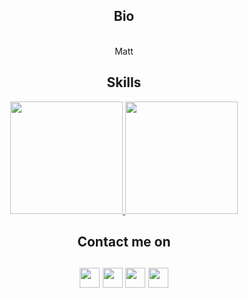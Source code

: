 <html>
   <body>
      <h2 align="center">Bio</h2>
      <p align="center">
         <br> Matt
        <br>
      </p>
      <h2 align="center">Skills</h2>
      <dl align="center">
         <a href="https://github.com/marufnurmuhammad/">
           <img height="180em" src="https://github-readme-stats.vercel.app/api?username=marufnurmuhammad&theme=buefy&show_icons=true" />
           <img height="180em" src="https://github-readme-stats.vercel.app/api/top-langs/?username=marufnurmuhamamd&theme=buefy&layout=compact" />
         </a>
      </dl>
      <h2 align="center">Contact me on</h2>
      <h2 align="center">
<!--          <a href="https://twitter.com/ricoyogapradana"> -->
         <img src="https://github.com/gauravghongde/social-icons/blob/master/PNG/Black/Twitter_black.png" width="32" height="32"/>
         </a>
<!--          <a href="https://www.linkedin.com/in/gauravghongde">
         <img src="https://github.com/gauravghongde/social-icons/blob/master/PNG/Black/LinkedIN_black.png" width="32" height="32"/>
         </a> -->
<!--          <a href="https://www.instagram.com/ricoyogaprdna"> -->
         <img src="https://github.com/gauravghongde/social-icons/blob/master/PNG/Black/Instagram_black.png" width="32" height="32"/>
         </a>
<!--          <a href="https://www.behance.net/gauravghongde">
         <img src="https://github.com/gauravghongde/social-icons/blob/master/PNG/Black/Behance_black.png" width="32" height="32"/>
         </a> -->
<!--          <a href="mailto:ricoyogapradana@gmail.com"> -->
         <img src="https://github.com/gauravghongde/social-icons/blob/master/PNG/Black/Gmail_black.png" width="32" height="32"/>
         </a>
<!--          <a href="https://telegram.me/ricoyogapradana"> -->
         <img src="https://github.com/gauravghongde/social-icons/blob/master/PNG/Black/Telegram_black.png" width="32" height="32"/>
         </a>
<!--          <a href="https://discord.gg/2RHSUwy">
         <img src="https://github.com/gauravghongde/social-icons/blob/master/PNG/Black/Discord_black.png" width="32" height="32"/>
         </a> -->
<!--          <a href="https://play.google.com/store/apps/dev?id=7300960281868524728">
         <img src="https://github.com/gauravghongde/social-icons/blob/master/PNG/Black/GooglePlay_black.png" width="32" height="32"/>
         </a> -->
      </h2>
<!--       <details align="center">
         <summary><b>More About Me</b><br></summary>
            <div>
               <b>
                  <h3>My Stats</h3>
                  <a href="https://github.com/gauravghongde/github-readme-stats/actions">
                  <img alt="gauravghongde's github stats" src="https://github-readme-stats-gaurav.vercel.app/api?username=gauravghongde&show_icons=true&title_color=4078c0&icon_color=6cc644&text_color=333&bg_color=f5f5f5"/>
                  </a>
               </b>
            </div>
            <div>
               <b>
                  <h3>My Spotify</h3>
                  <a href="https://spotify-now-playing.vercel.app/api/spotify-now-playing">
                  <img alt="Now playing Spotify" src="https://spotify-now-playing.vercel.app/api/spotify-now-playing"/>
                  </a>
               </b>
            </div>
      </details> -->
   </body>
</html>
